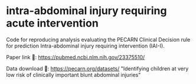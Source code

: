 # intra-abdominal injury requiring acute intervention

Code for reproducing analysis evaluating the PECARN Clinical Decision rule for prediction Intra-abdominal injury requiring intervention (IAI-I).

Paper link 📄: https://pubmed.ncbi.nlm.nih.gov/23375510/

Data download 🔗: https://pecarn.org/datasets/ "Identifying children at very low risk of clinically important blunt abdominal injuries"